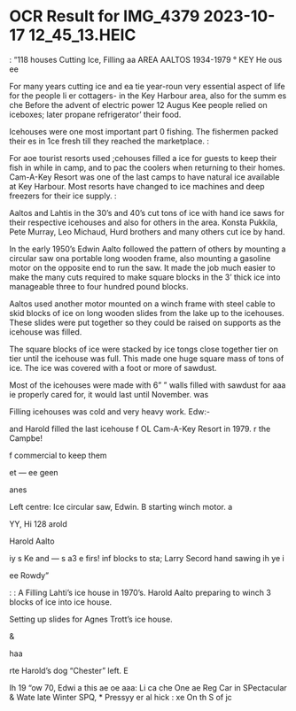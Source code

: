 # OCR Result for IMG_4379 2023-10-17 12_45_13.HEIC

: “118 houses
Cutting Ice, Filling aa AREA
AALTOS 1934-1979 ° KEY He ous ee

For many years cutting ice and ea tie year-roun
very essential aspect of life for the people li er cottagers-
in the Key Harbour area, also for the summ es che
Before the advent of electric power 12 Augus Kee
people relied on iceboxes; later propane refrigerator’
their food.

Icehouses were one most important part 0
fishing. The fishermen packed their es in 1ce
fresh till they reached the marketplace. :

For aoe tourist resorts used ;cehouses filled a
ice for guests to keep their fish in while in camp, and to pac
the coolers when returning to their homes. Cam-A-Key
Resort was one of the last camps to have natural ice available
at Key Harbour. Most resorts have changed to ice machines
and deep freezers for their ice supply. :

Aaltos and Lahtis in the 30’s and 40’s cut tons of ice with
hand ice saws for their respective icehouses and also for
others in the area. Konsta Pukkila, Pete Murray, Leo
Michaud, Hurd brothers and many others cut ice by hand.

In the early 1950’s Edwin Aalto followed the pattern of
others by mounting a circular saw ona portable long wooden
frame, also mounting a gasoline motor on the opposite end
to run the saw. It made the job much easier to make the
many cuts required to make square blocks in the 3’ thick
ice into manageable three to four hundred pound blocks.

Aaltos used another motor mounted on a winch frame
with steel cable to skid blocks of ice on long wooden slides
from the lake up to the icehouses. These slides were put
together so they could be raised on supports as the icehouse
was filled.

The square blocks of ice were stacked by ice tongs close
together tier on tier until the icehouse was full. This made
one huge square mass of tons of ice. The ice was covered
with a foot or more of sawdust.

Most of the icehouses were made with 6” ”
walls filled with sawdust for aaa ie
properly cared for, it would last until November. was

Filling icehouses was cold and very heavy work. Edw:-

and Harold filled the last icehouse f
OL
Cam-A-Key Resort in 1979. r the Campbe!

f commercial
to keep them

et —
ee geen

anes

Left centre: Ice circular saw, Edwin. B
starting winch motor. a

YY, Hi
128 arold

Harold Aalto

iy s Ke
and — s a3 e firs! inf
blocks to sta; Larry Secord hand sawing ih ye i

ee
Rowdy”

: : A
Filling Lahti’s ice house in 1970’s. Harold Aalto preparing
to winch 3 blocks of ice into ice house.

Setting up slides for Agnes Trott’s ice house.

&

haa

rte Harold’s dog “Chester” left. E

Ih 19
“ow 70, Edwi
a this ae oe aaa: Li
ca che One ae
Reg Car in SPectacular
& Wate late Winter
SPQ, * Pressyy er al
hick : xe On th
S of jc

